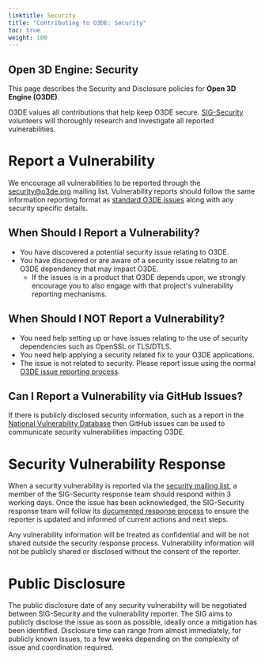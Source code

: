 ```yaml
---
linktitle: Security
title: "Contributing to O3DE: Security"
toc: true
weight: 100
---
```


## Open 3D Engine: Security
This page describes the Security and Disclosure policies for **Open 3D Engine (O3DE)**.

O3DE values all contributions that help keep O3DE secure. [SIG-Security](https://github.com/o3de/sig-security) volunteers will thoroughly research and investigate all reported vulnerabilities. 

# Report a Vulnerability
We encourage all vulnerabilities to be reported through the [security@o3de.org](mailto:security@o3de.org) mailing list. Vulnerability reports should follow the same information reporting format as [standard O3DE issues](https://github.com/o3de/o3de/blob/development/.github/ISSUE_TEMPLATE/bug_template.md) along with any security specific details.

## When Should I Report a Vulnerability?
* You have discovered a potential security issue relating to O3DE. 
* You have discovered or are aware of a security issue relating to an O3DE dependency that may impact O3DE.
     * If the issues is in a product that O3DE depends upon, we strongly encourage you to also engage with that project's vulnerability reporting mechanisms. 

## When Should I NOT Report a Vulnerability?
* You need help setting up or have issues relating to the use of security dependencies such as OpenSSL or TLS/DTLS.
* You need help applying a security related fix to your O3DE applications. 
* The issue is not related to security. Please report issue using the normal [O3DE issue reporting process](https://github.com/o3de/o3de/issues).

## Can I Report a Vulnerability via GitHub Issues?
If there is publicly disclosed security information, such as a report in the [National Vulnerability Database](https://nvd.nist.gov/) then GitHub issues can be used to communicate security vulnerabilities impacting O3DE.

# Security Vulnerability Response
When a security vulnerability is reported via the [security mailing list](mailto:security@o3de.org), a member of the SIG-Security response team should respond within 3 working days. Once the issue has been acknowledged, the SIG-Security response team will follow its [documented response process](https://github.com/o3de/sig-security/issues/14) to ensure the reporter is updated and informed of current actions and next steps.

Any vulnerability information will be treated as confidential and will be not shared outside the security response process. Vulnerability information will not be publicly shared or disclosed without the consent of the reporter.

# Public Disclosure
The public disclosure date of any security vulnerability will be negotiated between SIG-Security and the vulnerability reporter. The SIG aims to publicly disclose the issue as soon as possible, ideally once a mitigation has been identified. Disclosure time can range from almost immediately, for publicly known issues, to a few weeks depending on the complexity of issue and coordination required.
